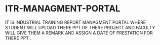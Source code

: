 # ITR-MANAGMENT-PORTAL
IT IS INDUSTRIAL TRAINING REPORT MANAGMENT PORTAL WHERE STUDENT WILL UPLOAD THERE PPT OF THERE PROJECT AND FACULTY WILL GIVE THEM A REMARK AND ASSIGN A DATE OF PRESTATION FOR THERE PPT . 
